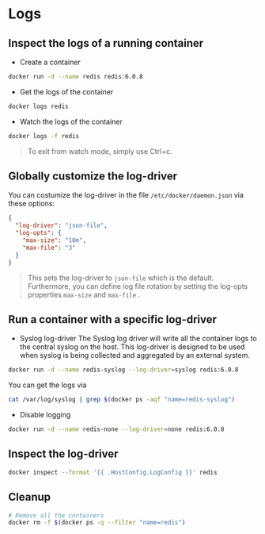 # Logs

## Inspect the logs of a running container

* Create a container

```bash
docker run -d --name redis redis:6.0.8
```

* Get the logs of the container

```bash
docker logs redis
```

* Watch the logs of the container

```bash
docker logs -f redis
```

>To exit from watch mode, simply use Ctrl+c.

## Globally customize the log-driver

You can costumize the log-driver in the file `/etc/docker/daemon.json` via these options:

```json
{
  "log-driver": "json-file",
  "log-opts": {
    "max-size": "10m",
    "max-file": "3" 
  }
}
```

>This sets the log-driver to `json-file` which is the default. Furthermore, you can define log file rotation by setting the log-opts properties `max-size` and `max-file` .

## Run a container with a specific log-driver

* Syslog log-driver
  The Syslog log driver will write all the container logs to the central syslog on the host. This log-driver is designed to be used when syslog is being collected and aggregated by an external system.

```bash
docker run -d --name redis-syslog --log-driver=syslog redis:6.0.8
```

  You can get the logs via

```bash
cat /var/log/syslog | grep $(docker ps -aqf "name=redis-syslog")
```

* Disable logging

```bash
docker run -d --name redis-none --log-driver=none redis:6.0.8
```

## Inspect the log-driver

```bash
docker inspect --format '{{ .HostConfig.LogConfig }}' redis
```

## Cleanup

```bash
# Remove all the containers
docker rm -f $(docker ps -q --filter "name=redis")
```
